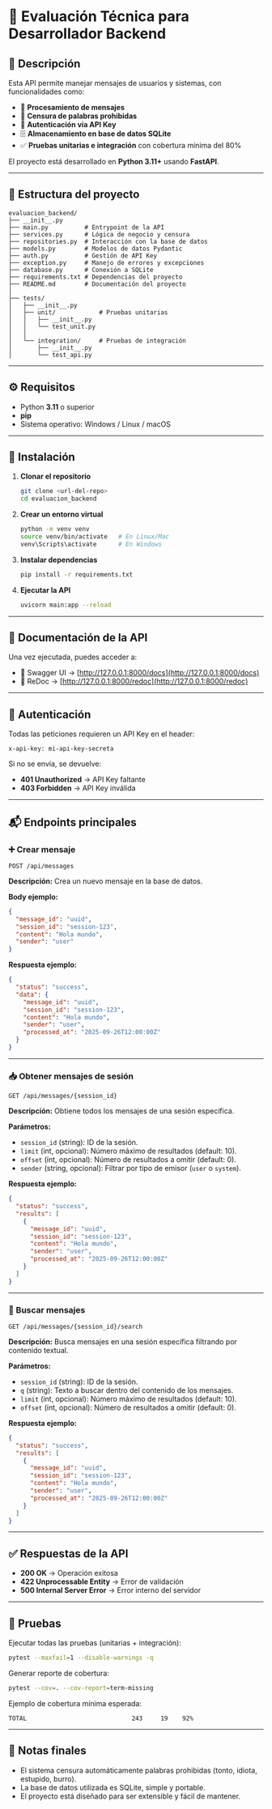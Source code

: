 # 📩 Evaluación Técnica para Desarrollador Backend

## 📖 Descripción

Esta API permite manejar mensajes de usuarios y sistemas, con funcionalidades como:

- 📝 **Procesamiento de mensajes**
- 🚫 **Censura de palabras prohibidas**
- 🔑 **Autenticación vía API Key**
- 🗄️ **Almacenamiento en base de datos SQLite**
- ✅ **Pruebas unitarias e integración** con cobertura mínima del 80%

El proyecto está desarrollado en **Python 3.11+** usando **FastAPI**.

---
## 📂 Estructura del proyecto

```
evaluacion_backend/
├── __init__.py
├── main.py          # Entrypoint de la API
├── services.py      # Lógica de negocio y censura
├── repositories.py  # Interacción con la base de datos
├── models.py        # Modelos de datos Pydantic
├── auth.py          # Gestión de API Key
├── exception.py     # Manejo de errores y excepciones
├── database.py      # Conexión a SQLite
├── requirements.txt # Dependencias del proyecto
├── README.md        # Documentación del proyecto
│
├── tests/
│   ├── __init__.py
│   ├── unit/            # Pruebas unitarias
│   │   ├── __init__.py
│   │   └── test_unit.py
│   │
│   └── integration/     # Pruebas de integración
│       ├── __init__.py
│       └── test_api.py
```

---

## ⚙️ Requisitos

- Python **3.11** o superior  
- **pip**  
- Sistema operativo: Windows / Linux / macOS  

---

## 🚀 Instalación

1. **Clonar el repositorio**
   ```bash
   git clone <url-del-repo>
   cd evaluacion_backend
   ```

2. **Crear un entorno virtual**
   ```bash
   python -m venv venv
   source venv/bin/activate   # En Linux/Mac
   venv\Scripts\activate      # En Windows
   ```

3. **Instalar dependencias**
   ```bash
   pip install -r requirements.txt
   ```

4. **Ejecutar la API**
   ```bash
   uvicorn main:app --reload
   ```

---

## 📑 Documentación de la API

Una vez ejecutada, puedes acceder a:

- 📘 Swagger UI → [http://127.0.0.1:8000/docs](http://127.0.0.1:8000/docs)
- 📗 ReDoc → [http://127.0.0.1:8000/redoc](http://127.0.0.1:8000/redoc)

---

## 🔐 Autenticación

Todas las peticiones requieren un API Key en el header:

```http
x-api-key: mi-api-key-secreta
```

Si no se envía, se devuelve:

- **401 Unauthorized** → API Key faltante
- **403 Forbidden** → API Key inválida

---

## 📬 Endpoints principales

### ➕ Crear mensaje
```http
POST /api/messages
```
**Descripción:** Crea un nuevo mensaje en la base de datos.

**Body ejemplo:**
```json
{
  "message_id": "uuid",
  "session_id": "session-123",
  "content": "Hola mundo",
  "sender": "user"
}
```

**Respuesta ejemplo:**
```json
{
  "status": "success",
  "data": {
    "message_id": "uuid",
    "session_id": "session-123",
    "content": "Hola mundo",
    "sender": "user",
    "processed_at": "2025-09-26T12:00:00Z"
  }
}
```

---

### 📥 Obtener mensajes de sesión
```http
GET /api/messages/{session_id}
```
**Descripción:** Obtiene todos los mensajes de una sesión específica.

**Parámetros:**
- `session_id` (string): ID de la sesión.
- `limit` (int, opcional): Número máximo de resultados (default: 10).
- `offset` (int, opcional): Número de resultados a omitir (default: 0).
- `sender` (string, opcional): Filtrar por tipo de emisor (`user` o `system`).

**Respuesta ejemplo:**
```json
{
  "status": "success",
  "results": [
    {
      "message_id": "uuid",
      "session_id": "session-123",
      "content": "Hola mundo",
      "sender": "user",
      "processed_at": "2025-09-26T12:00:00Z"
    }
  ]
}
```

---

### 🔎 Buscar mensajes
```http
GET /api/messages/{session_id}/search
```
**Descripción:** Busca mensajes en una sesión específica filtrando por contenido textual.

**Parámetros:**
- `session_id` (string): ID de la sesión.
- `q` (string): Texto a buscar dentro del contenido de los mensajes.
- `limit` (int, opcional): Número máximo de resultados (default: 10).
- `offset` (int, opcional): Número de resultados a omitir (default: 0).

**Respuesta ejemplo:**
```json
{
  "status": "success",
  "results": [
    {
      "message_id": "uuid",
      "session_id": "session-123",
      "content": "Hola mundo",
      "sender": "user",
      "processed_at": "2025-09-26T12:00:00Z"
    }
  ]
}
```

---

## ✅ Respuestas de la API

- **200 OK** → Operación exitosa
- **422 Unprocessable Entity** → Error de validación
- **500 Internal Server Error** → Error interno del servidor

---

## 🧪 Pruebas

Ejecutar todas las pruebas (unitarias + integración):
```bash
pytest --maxfail=1 --disable-warnings -q
```

Generar reporte de cobertura:
```bash
pytest --cov=. --cov-report=term-missing
```

Ejemplo de cobertura mínima esperada:
```text
TOTAL                             243     19    92%
```

---

## 📝 Notas finales

- El sistema censura automáticamente palabras prohibidas (tonto, idiota, estupido, burro).
- La base de datos utilizada es SQLite, simple y portable.
- El proyecto está diseñado para ser extensible y fácil de mantener.